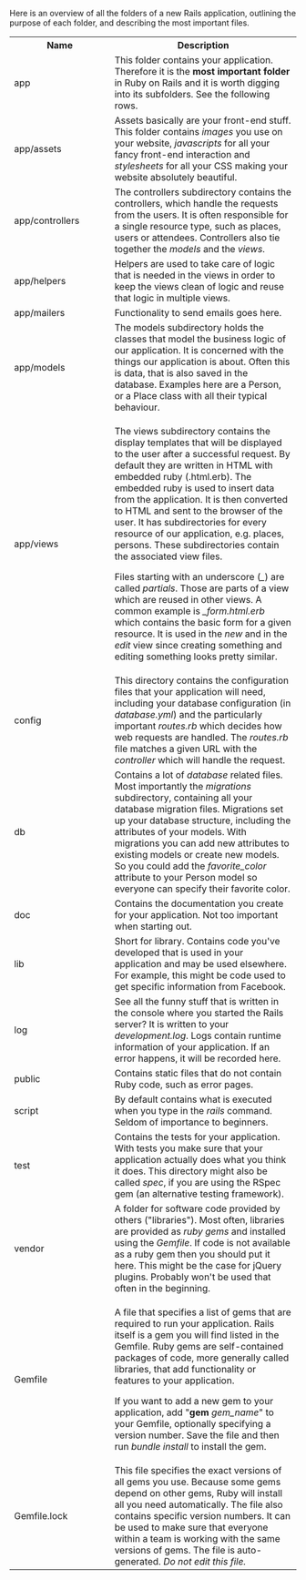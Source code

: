 Here is an overview of all the folders of a new Rails application, outlining the purpose of each folder, and describing the most important files.

<table>
<tbody>
<tr>
<th style="width: 35%;">Name</th>
<th style="width: 65%;">Description</th> </tr>
<tr>
<td>app</td>
<td>This folder contains your application. Therefore it is the <strong>most important folder</strong> in Ruby on Rails and it is worth digging into its subfolders. See the following rows. </td> </tr>
<tr>
<td>app/assets</td>
<td>Assets basically are your front-end stuff. This folder contains <em>images</em> you use on your website, <em>javascripts</em> for all your fancy front-end interaction and <em>stylesheets</em> for all your CSS making your website absolutely beautiful. </td> </tr>
<tr>
<td>app/controllers</td>
<td>The controllers subdirectory contains the controllers, which handle the requests from the users. It is often responsible for a single resource type, such as places, users or attendees. Controllers also tie together the <em>models</em> and the <em>views</em>. </td> </tr>
<tr>
<td>app/helpers</td>
<td>Helpers are used to take care of logic that is needed in the views in order to keep the views clean of logic and reuse that logic in multiple views. </td> </tr>
<tr>
<td>app/mailers</td>
<td>Functionality to send emails goes here.</td> </tr>
<tr>
<td>app/models</td>
<td>The models subdirectory holds the classes that model the business logic of our application. It is concerned with the things our application is about. Often this is data, that is also saved in the database. Examples here are a Person, or a Place class with all their typical behaviour. </td> </tr>
<tr>
<td>app/views</td>
<td>
<p>The views subdirectory contains the display templates that will be displayed to the user after a successful request. By default they are written in HTML with embedded ruby (.html.erb). The embedded ruby is used to insert data from the application. It is then converted to HTML and sent to the browser of the user. It has subdirectories for every resource of our application, e.g. places, persons. These subdirectories contain the associated view files.</p>
<p>Files starting with an underscore (<em>_</em>) are called <em>partials</em>. Those are parts of a view which are reused in other views. A common example is <em>_form.html.erb</em> which contains the basic form for a given resource. It is used in the <em>new</em> and in the <em>edit</em> view since creating something and editing something looks pretty similar. </p> </td> </tr>
<tr>
<td>config</td>
<td>This directory contains the configuration files that your application will need, including your database configuration (in <em>database.yml</em>) and the particularly important <em>routes.rb</em> which decides how web requests are handled. The <em>routes.rb</em> file matches a given URL with the <em>controller</em> which will handle the request. </td> </tr>
<tr>
<td>db</td>
<td>Contains a lot of <em>database</em> related files. Most importantly the <em>migrations</em> subdirectory, containing all your database migration files. Migrations set up your database structure, including the attributes of your models. With migrations you can add new attributes to existing models or create new models. So you could add the <em>favorite_color</em> attribute to your Person model so everyone can specify their favorite color. </td> </tr>
<tr>
<td>doc</td>
<td>Contains the documentation you create for your application. Not too important when starting out. </td> </tr>
<tr>
<td>lib</td>
<td>Short for library. Contains code you've developed that is used in your application and may be used elsewhere. For example, this might be code used to get specific information from Facebook. </td> </tr>
<tr>
<td>log</td>
<td>See all the funny stuff that is written in the console where you started the Rails server? It is written to your <em>development.log</em>. Logs contain runtime information of your application. If an error happens, it will be recorded here. </td> </tr>
<tr>
<td>public</td>
<td>Contains static files that do not contain Ruby code, such as error pages.</td> </tr>
<tr>
<td>script</td>
<td>By default contains what is executed when you type in the <em>rails</em> command. Seldom of importance to beginners. </td> </tr>
<tr>
<td>test</td>
<td>Contains the tests for your application. With tests you make sure that your application actually does what you think it does. This directory might also be called <em>spec</em>, if you are using the RSpec gem (an alternative testing framework). </td> </tr>
<tr>
<td>vendor</td>
<td>A folder for software code provided by others ("libraries"). Most often, libraries are provided as <em>ruby gems</em> and installed using the <em>Gemfile</em>. If code is not available as a ruby gem then you should put it here. This might be the case for jQuery plugins. Probably won't be used that often in the beginning. </td> </tr>
<tr>
<td>Gemfile</td>
<td>
<p>A file that specifies a list of gems that are required to run your application. Rails itself is a gem you will find listed in the Gemfile. Ruby gems are self-contained packages of code, more generally called libraries, that add functionality or features to your application. </p>
<p>If you want to add a new gem to your application, add "<strong>gem</strong> <em>gem_name</em>" to your Gemfile, optionally specifying a version number. Save the file and then run <em>bundle install</em> to install the gem. </p> </td> </tr>
<tr> 
<td>Gemfile.lock</td>
<td>This file specifies the exact versions of all gems you use. Because some gems depend on other gems, Ruby will install all you need automatically. The file also contains specific version numbers. It can be used to make sure that everyone within a team is working with the same versions of gems. The file is auto-generated. <em>Do not edit this file.</em></td> </tr> </tbody></table>
